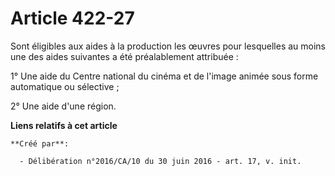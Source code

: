 # Article 422-27

Sont éligibles aux aides à la production les œuvres pour lesquelles au moins une des aides suivantes a été préalablement
attribuée :

1° Une aide du Centre national du cinéma et de l'image animée sous forme automatique ou sélective ;

2° Une aide d'une région.

**Liens relatifs à cet article**

	**Créé par**:

	  - Délibération n°2016/CA/10 du 30 juin 2016 - art. 17, v. init.
